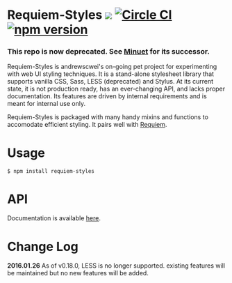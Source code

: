 # Requiem-Styles ![](https://img.shields.io/maintenance/no/2016) [![Circle CI](https://circleci.com/gh/andrewscwei/requiem-styles/tree/master.svg?style=svg)](https://circleci.com/gh/andrewscwei/requiem-styles/tree/master) [![npm version](https://badge.fury.io/js/requiem-styles.svg)](https://badge.fury.io/js/requiem-styles)

### This repo is now deprecated. See [Minuet](https://github.com/andrewscwei/minuet) for its successor.

Requiem-Styles is andrewscwei's on-going pet project for experimenting with web UI styling techniques. It is a stand-alone stylesheet library that supports vanilla CSS, Sass, LESS (deprecated) and Stylus. At its current state, it is not production ready, has an ever-changing API, and lacks proper documentation. Its features are driven by internal requirements and is meant for internal use only.

Requiem-Styles is packaged with many handy mixins and functions to accomodate efficient styling. It pairs well with [Requiem](https://github.com/andrewscwei/requiem).

# Usage

```
$ npm install requiem-styles
```

# API

Documentation is available [here](http://andrewscwei.github.io/requiem-styles).

# Change Log

**2016.01.26** As of v0.18.0, LESS is no longer supported. existing features will be maintained but no new features will be added.
